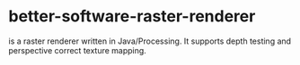 # better-software-raster-renderer

is a raster renderer written in Java/Processing. It supports
depth testing and perspective correct texture mapping.
